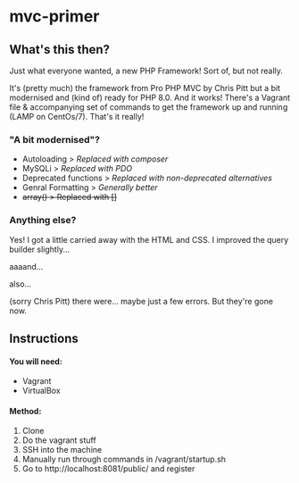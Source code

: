 # mvc-primer

## What's this then?
Just what everyone wanted, a new  PHP Framework! Sort of, but not really. 

It's (pretty much) the framework from Pro PHP MVC by Chris Pitt but a bit modernised and (kind of) ready for PHP 8.0. And it works! There's a Vagrant file & accompanying set of commands to get the framework up and running (LAMP on CentOs/7). That's it really! 

### "A bit modernised"?
* Autoloading          > _Replaced with composer_
* MySQLi               > _Replaced with PDO_
* Deprecated functions > _Replaced with non-deprecated alternatives_
* Genral Formatting    > _Generally better_
* ~~array()             > Replaced with \[\]~~

### Anything else? 
Yes! 
I got a little carried away with the HTML and CSS.
I improved the query builder slightly... 

aaaand... 

also...

(sorry Chris Pitt) there were... maybe just a few errors. But they're gone now. 

## Instructions
#### You will need: 
* Vagrant 
* VirtualBox 

#### Method:
1. Clone
2. Do the vagrant stuff 
3. SSH into the machine
4. Manually run through commands in /vagrant/startup.sh
5. Go to http://localhost:8081/public/ and register 

